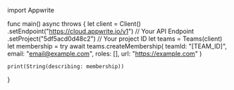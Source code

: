 import Appwrite

func main() async throws {
let client = Client()
.setEndpoint("https://cloud.appwrite.io/v1") // Your API Endpoint
.setProject("5df5acd0d48c2") // Your project ID
let teams = Teams(client)
let membership = try await teams.createMembership(
teamId: "[TEAM_ID]",
email: "email@example.com",
roles: [],
url: "https://example.com"
)

    print(String(describing: membership))

}
